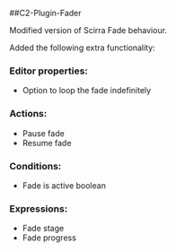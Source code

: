 ##C2-Plugin-Fader

Modified version of Scirra Fade behaviour.

Added the following extra functionality:

### Editor properties:
- Option to loop the fade indefinitely

### Actions:
- Pause fade
- Resume fade


### Conditions:
- Fade is active boolean

### Expressions:
- Fade stage
- Fade progress

